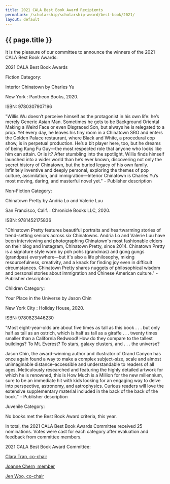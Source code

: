 ```yaml
---
title: 2021 CALA Best Book Award Recipients
permalink: /scholarship/scholarship-award/best-book/2021/
layout: default
---
```

## {{ page.title }}

It is the pleasure of our committee to announce the winners of the 2021 CALA Best Book Awards: 

2021 CALA Best Book Awards

Fiction Category: 

Interior Chinatown by Charles Yu 

New York : Pantheon Books, 2020. 

ISBN: 9780307907196 

"Willis Wu doesn’t perceive himself as the protagonist in his own life: he’s merely Generic Asian Man. Sometimes he gets to be Background Oriental Making a Weird Face or even Disgraced Son, but always he is relegated to a prop. Yet every day, he leaves his tiny room in a Chinatown SRO and enters the Golden Palace restaurant, where Black and White, a procedural cop show, is in perpetual production. He’s a bit player here, too, but he dreams of being Kung Fu Guy—the most respected role that anyone who looks like him can attain. Or is it?
After stumbling into the spotlight, Willis finds himself launched into a wider world than he’s ever known, discovering not only the secret history of Chinatown, but the buried legacy of his own family. Infinitely inventive and deeply personal, exploring the themes of pop culture, assimilation, and immigration—Interior Chinatown is Charles Yu’s most moving, daring, and masterful novel yet." - Publisher description

Non-Fiction Category: 

Chinatown Pretty by Andria Lo and Valerie Luu 

San Francisco, Calif. : Chronicle Books LLC, 2020. 

ISBN: 9781452175836 

"Chinatown Pretty features beautiful portraits and heartwarming stories of trend-setting seniors across six Chinatowns. Andria Lo and Valerie Luu have been interviewing and photographing Chinatown's most fashionable elders on their blog and Instagram, Chinatown Pretty, since 2014. Chinatown Pretty is a signature style worn by pòh pohs (grandmas) and gùng gungs (grandpas) everywhere—but it's also a life philosophy, mixing resourcefulness, creativity, and a knack for finding joy even in difficult circumstances. Chinatown Pretty shares nuggets of philosophical wisdom and personal stories about immigration and Chinese American culture." - Publisher description 

Children Category: 

Your Place in the Universe by Jason Chin 

New York City : Holiday House, 2020. 

ISBN: 9780823446230
 

"Most eight-year-olds are about five times as tall as this book . . . but only half as tall as an ostrich, which is half as tall as a giraffe . . . twenty times smaller than a California Redwood! How do they compare to the tallest buildings? To Mt. Everest? To stars, galaxy clusters, and . . . the universe? 

Jason Chin, the award-winning author and illustrator of Grand Canyon has once again found a way to make a complex subject–size, scale and almost unimaginable distance–accessible and understandable to readers of all ages. Meticulously researched and featuring the highly detailed artwork for which he is renowned, this is How Much is a Million for the new millennium, sure to be an immediate hit with kids looking for an engaging way to delve into perspective, astronomy, and astrophysics. Curious readers will love the extensive supplementary material included in the back of the back of the book." - Publisher description 

 

Juvenile Category: 

No books met the Best Book Award criteria, this year.

 

In total, the 2021 CALA Best Book Awards Committee received 25 nominations. Votes were cast for each category after evaluation and feedback from committee members. 

 

2021 CALA Best Book Award Committee:  

[Clara Tran, co-chair](yuet.tran@stonybrook.edu) 

[Joanne Chern, member](jchern@uw.edu) 

[Jen Woo, co-chair](jennifer.woo@sfpl.org) 